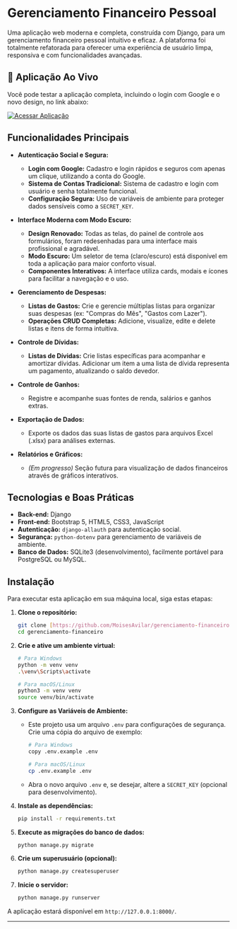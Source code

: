 # Gerenciamento Financeiro Pessoal

Uma aplicação web moderna e completa, construída com Django, para um gerenciamento financeiro pessoal intuitivo e eficaz. A plataforma foi totalmente refatorada para oferecer uma experiência de usuário limpa, responsiva e com funcionalidades avançadas.

## 🚀 Aplicação Ao Vivo

Você pode testar a aplicação completa, incluindo o login com Google e o novo design, no link abaixo:

[![Acessar Aplicação](https://img.shields.io/badge/Acessar-Aplicação_Online-brightgreen?style=for-the-badge)](http://expenses.pythonanywhere.com/)

## Funcionalidades Principais

-   **Autenticação Social e Segura:**
    -   **Login com Google:** Cadastro e login rápidos e seguros com apenas um clique, utilizando a conta do Google.
    -   **Sistema de Contas Tradicional:** Sistema de cadastro e login com usuário e senha totalmente funcional.
    -   **Configuração Segura:** Uso de variáveis de ambiente para proteger dados sensíveis como a `SECRET_KEY`.

-   **Interface Moderna com Modo Escuro:**
    -   **Design Renovado:** Todas as telas, do painel de controle aos formulários, foram redesenhadas para uma interface mais profissional e agradável.
    -   **Modo Escuro:** Um seletor de tema (claro/escuro) está disponível em toda a aplicação para maior conforto visual.
    -   **Componentes Interativos:** A interface utiliza cards, modais e ícones para facilitar a navegação e o uso.

-   **Gerenciamento de Despesas:**
    -   **Listas de Gastos:** Crie e gerencie múltiplas listas para organizar suas despesas (ex: "Compras do Mês", "Gastos com Lazer").
    -   **Operações CRUD Completas:** Adicione, visualize, edite e delete listas e itens de forma intuitiva.

-   **Controle de Dívidas:**
    -   **Listas de Dívidas:** Crie listas específicas para acompanhar e amortizar dívidas. Adicionar um item a uma lista de dívida representa um pagamento, atualizando o saldo devedor.

-   **Controle de Ganhos:**
    -   Registre e acompanhe suas fontes de renda, salários e ganhos extras.

-   **Exportação de Dados:**
    -   Exporte os dados das suas listas de gastos para arquivos Excel (.xlsx) para análises externas.

-   **Relatórios e Gráficos:**
    -   _(Em progresso)_ Seção futura para visualização de dados financeiros através de gráficos interativos.

## Tecnologias e Boas Práticas

-   **Back-end:** Django
-   **Front-end:** Bootstrap 5, HTML5, CSS3, JavaScript
-   **Autenticação:** `django-allauth` para autenticação social.
-   **Segurança:** `python-dotenv` para gerenciamento de variáveis de ambiente.
-   **Banco de Dados:** SQLite3 (desenvolvimento), facilmente portável para PostgreSQL ou MySQL.

## Instalação

Para executar esta aplicação em sua máquina local, siga estas etapas:

1.  **Clone o repositório:**
    ```bash
    git clone [https://github.com/MoisesAvilar/gerenciamento-financeiro.git](https://github.com/MoisesAvilar/gerenciamento-financeiro.git)
    cd gerenciamento-financeiro
    ```

2.  **Crie e ative um ambiente virtual:**
    ```bash
    # Para Windows
    python -m venv venv
    .\venv\Scripts\activate

    # Para macOS/Linux
    python3 -m venv venv
    source venv/bin/activate
    ```

3.  **Configure as Variáveis de Ambiente:**
    -   Este projeto usa um arquivo `.env` para configurações de segurança. Crie uma cópia do arquivo de exemplo:
        ```bash
        # Para Windows
        copy .env.example .env

        # Para macOS/Linux
        cp .env.example .env
        ```
    -   Abra o novo arquivo `.env` e, se desejar, altere a `SECRET_KEY` (opcional para desenvolvimento).

4.  **Instale as dependências:**
    ```bash
    pip install -r requirements.txt
    ```

5.  **Execute as migrações do banco de dados:**
    ```bash
    python manage.py migrate
    ```

6.  **Crie um superusuário (opcional):**
    ```bash
    python manage.py createsuperuser
    ```

7.  **Inicie o servidor:**
    ```bash
    python manage.py runserver
    ```

A aplicação estará disponível em `http://127.0.0.1:8000/`.

---